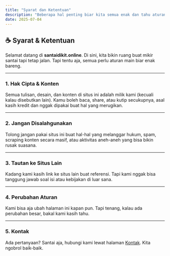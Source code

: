 ```yaml
---
title: "Syarat dan Ketentuan"
description: "Beberapa hal penting biar kita semua enak dan tahu aturan mainnya di situs ini."
date: 2025-07-04
---
```


## ☕ Syarat & Ketentuan

Selamat datang di **santaidikit.online**. Di sini, kita bikin ruang buat mikir santai tapi tetap jalan. Tapi tentu aja, semua perlu aturan main biar enak bareng.

---

### 1. Hak Cipta & Konten

Semua tulisan, desain, dan konten di situs ini adalah milik kami (kecuali kalau disebutkan lain). Kamu boleh baca, share, atau kutip secukupnya, asal kasih kredit dan nggak dipakai buat hal yang merugikan.

---

### 2. Jangan Disalahgunakan

Tolong jangan pakai situs ini buat hal-hal yang melanggar hukum, spam, scraping konten secara masif, atau aktivitas aneh-aneh yang bisa bikin rusak suasana.

---

### 3. Tautan ke Situs Lain

Kadang kami kasih link ke situs lain buat referensi. Tapi kami nggak bisa tanggung jawab soal isi atau kebijakan di luar sana.

---

### 4. Perubahan Aturan

Kami bisa aja ubah halaman ini kapan pun. Tapi tenang, kalau ada perubahan besar, bakal kami kasih tahu.

---

### 5. Kontak

Ada pertanyaan? Santai aja, hubungi kami lewat halaman [Kontak](/kontak/). Kita ngobrol baik-baik.
